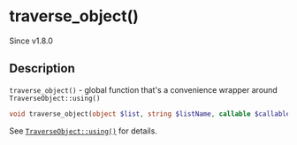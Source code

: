 # traverse_object()

<div class="callout info" markdown="1">
Since v1.8.0
</div>

## Description

`traverse_object()` - global function that's a convenience wrapper around `TraverseObject::using()`

```php
void traverse_object(object $list, string $listName, callable $callable);
```

See [`TraverseObject::using()`](TraverseObject.using.html) for details.
